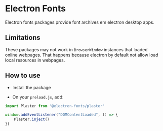 # Electron Fonts

Electron fonts packages provide font archives em electron desktop apps.

## Limitations

These packages may not work in `BrowserWindow` instances that loaded online webpages. That happens because electron by default not allow load local resources in webpages.

## How to use

* Install the package

* On your `preload.js`, add:

```ts
import Plaster from "@electron-fonts/plaster"

window.addEventListener("DOMContentLoaded", () => {
    Plaster.inject()
})
```